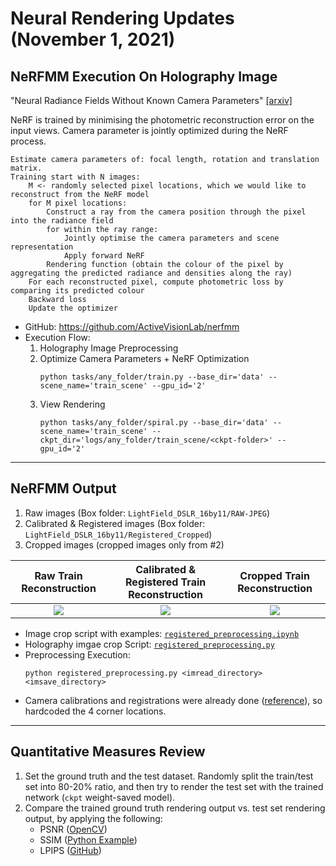 # Neural Rendering Updates (November 1, 2021)
## NeRFMM Execution On Holography Image
"Neural Radiance Fields Without Known Camera Parameters" [[arxiv]](https://arxiv.org/pdf/2102.07064.pdf)

NeRF is trained by minimising the photometric reconstruction error on the input views.
Camera parameter is jointly optimized during the NeRF process.
```
Estimate camera parameters of: focal length, rotation and translation matrix.
Training start with N images:
    M <- randomly selected pixel locations, which we would like to reconstruct from the NeRF model
    for M pixel locations:
        Construct a ray from the camera position through the pixel into the radiance field
        for within the ray range:
            Jointly optimise the camera parameters and scene representation
            Apply forward NeRF
        Rendering function (obtain the colour of the pixel by aggregating the predicted radiance and densities along the ray)
    For each reconstructed pixel, compute photometric loss by comparing its predicted colour
    Backward loss
    Update the optimizer
```

- GitHub: https://github.com/ActiveVisionLab/nerfmm
- Execution Flow:
  1. Holography Image Preprocessing
  2. Optimize Camera Parameters + NeRF Optimization
        ```
        python tasks/any_folder/train.py --base_dir='data' --scene_name='train_scene' --gpu_id='2'
        ```
  3. View Rendering
        ```
        python tasks/any_folder/spiral.py --base_dir='data' --scene_name='train_scene' --ckpt_dir='logs/any_folder/train_scene/<ckpt-folder>' --gpu_id='2'
        ```
<hr/>

## NeRFMM Output
1. Raw images (Box folder: `LightField_DSLR_16by11/RAW-JPEG`)
2. Calibrated & Registered images (Box folder: `LightField_DSLR_16by11/Registered_Cropped`)
3. Cropped images (cropped images only from #2)
   
|             Raw Train Reconstruction              |       Calibrated & Registered Train Reconstruction       |             Cropped Train Reconstruction              |
| :-----------------------------------------------: | :------------------------------------------------------: | :---------------------------------------------------: |
| ![](../nerfmm_output/train_raw/video_out/img.gif) | ![](../nerfmm_output/train_calibrated/video_out/img.gif) | ![](../nerfmm_output/train_cropped/video_out/img.gif) |

- Image crop script with examples: [`registered_preprocessing.ipynb`](../image_preprocessing/registered_preprocessing.ipynb)
- Holography imgae crop Script: [`registered_preprocessing.py`](../image_preprocessing/registered_preprocessing.py)
- Preprocessing Execution:
    ```
    python registered_preprocessing.py <imread_directory> <imsave_directory>
    ```
- Camera calibrations and registrations were already done ([reference](./../image_preprocessing/Register.m)), so hardcoded the 4 corner locations.
<hr/>

## Quantitative Measures Review
1. Set the ground truth and the test dataset. Randomly split the train/test set into 80-20% ratio, and then try to render the test set with the trained network (`ckpt` weight-saved model).
2. Compare the trained ground truth rendering output vs. test set rendering output, by applying the following:
   - PSNR ([OpenCV](https://dsp.stackexchange.com/a/61510))
   - SSIM ([Python Example](https://ourcodeworld.com/articles/read/991/how-to-calculate-the-structural-similarity-index-ssim-between-two-images-with-python))
   - LPIPS ([GitHub](https://github.com/richzhang/PerceptualSimilarity))
